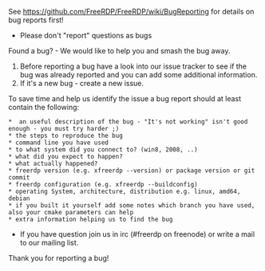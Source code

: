 See https://github.com/FreeRDP/FreeRDP/wiki/BugReporting for details on bug reports first!

* Please don't "report" questions as bugs

Found a bug? - We would like to help you and smash the bug away.

1. Before reporting a bug have a look into our issue tracker to see if the bug was already reported and you can add some additional information.
1. If it's a new bug - create a new issue.
 
 To save time and help us identify the issue a bug report should at least contain the following:

    *  an useful description of the bug - "It's not working" isn't good enough - you must try harder ;)
    * the steps to reproduce the bug
    * command line you have used
    * to what system did you connect to? (win8, 2008, ..)
    * what did you expect to happen?
    * what actually happened?
    * freerdp version (e.g. xfreerdp --version) or package version or git commit
    * freerdp configuration (e.g. xfreerdp --buildconfig)
    * operating System, architecture, distribution e.g. linux, amd64, debian
    * if you built it yourself add some notes which branch you have used, also your cmake parameters can help
    * extra information helping us to find the bug

* If you have question join us in irc (#freerdp on freenode) or write a mail to our mailing list.

Thank you for reporting a bug!

